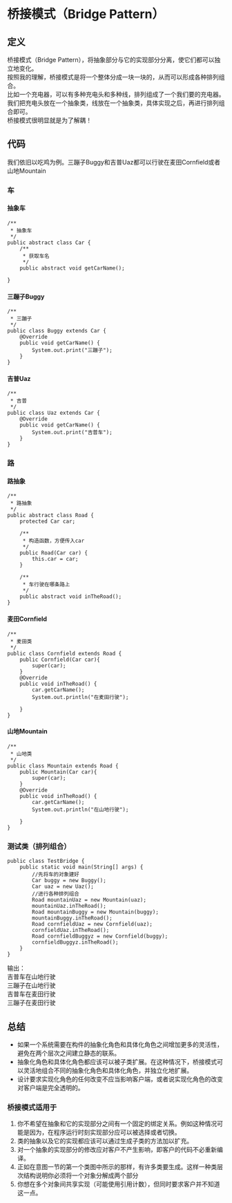 # 桥接模式（Bridge Pattern）
## 定义
桥接模式（Bridge Pattern），将抽象部分与它的实现部分分离，使它们都可以独立地变化。  
按照我的理解，桥接模式是将一个整体分成一块一块的，从而可以形成各种排列组合。  
比如一个充电器，可以有多种充电头和多种线，排列组成了一个我们要的充电器。我们把充电头放在一个抽象类，线放在一个抽象类，具体实现之后，再进行排列组合即可。  
桥接模式很明显就是为了解耦！
## 代码
我们依旧以吃鸡为例。三蹦子Buggy和吉普Uaz都可以行驶在麦田Cornfield或者山地Mountain
### 车
#### 抽象车
```
/**
 * 抽象车
 */
public abstract class Car {
    /**
     * 获取车名
     */
    public abstract void getCarName();

}
```
#### 三蹦子Buggy
```
/**
 * 三蹦子
 */
public class Buggy extends Car {
    @Override
    public void getCarName() {
        System.out.print("三蹦子");
    }
}
```
#### 吉普Uaz
```
/**
 * 吉普
 */
public class Uaz extends Car {
    @Override
    public void getCarName() {
        System.out.print("吉普车");
    }
}

```
### 路
#### 路抽象
```
/**
 * 路抽象
 */
public abstract class Road {
    protected Car car;

    /**
     * 构造函数，方便传入car
     */
    public Road(Car car) {
        this.car = car;
    }

    /**
     * 车行驶在哪条路上
     */
    public abstract void inTheRoad();
}
```
#### 麦田Cornfield
```
/**
 * 麦田类
 */
public class Cornfield extends Road {
    public Cornfield(Car car){
        super(car);
    }
    @Override
    public void inTheRoad() {
        car.getCarName();
        System.out.println("在麦田行驶");

    }
}
```
#### 山地Mountain
```
/**
 * 山地类
 */
public class Mountain extends Road {
    public Mountain(Car car){
        super(car);
    }
    @Override
    public void inTheRoad() {
        car.getCarName();
        System.out.println("在山地行驶");

    }
}
```
### 测试类（排列组合）
```
public class TestBridge {
    public static void main(String[] args) {
        //先将车的对象建好
        Car buggy = new Buggy();
        Car uaz = new Uaz();
        //进行各种排列组合
        Road mountainUaz = new Mountain(uaz);
        mountainUaz.inTheRoad();
        Road mountainBuggy = new Mountain(buggy);
        mountainBuggy.inTheRoad();
        Road cornfieldUaz = new Cornfield(uaz);
        cornfieldUaz.inTheRoad();
        Road cornfieldBuggyz = new Cornfield(buggy);
        cornfieldBuggyz.inTheRoad();
    }
}

```
输出：  
吉普车在山地行驶  
三蹦子在山地行驶  
吉普车在麦田行驶  
三蹦子在麦田行驶  
## 总结
- 如果一个系统需要在构件的抽象化角色和具体化角色之间增加更多的灵活性，避免在两个层次之间建立静态的联系。
- 抽象化角色和具体化角色都应该可以被子类扩展。在这种情况下，桥接模式可以灵活地组合不同的抽象化角色和具体化角色，并独立化地扩展。
- 设计要求实现化角色的任何改变不应当影响客户端，或者说实现化角色的改变对客户端是完全透明的。
### 桥接模式适用于  
1. 你不希望在抽象和它的实现部分之间有一个固定的绑定关系。例如这种情况可能是因为，在程序运行时刻实现部分应可以被选择或者切换。
2. 类的抽象以及它的实现都应该可以通过生成子类的方法加以扩充。
3. 对一个抽象的实现部分的修改应对客户不产生影响，即客户的代码不必重新编译。
4. 正如在意图一节的第一个类图中所示的那样，有许多类要生成。这样一种类层次结构说明你必须将一个对象分解成两个部分
5. 你想在多个对象间共享实现（可能使用引用计数），但同时要求客户并不知道这一点。

    